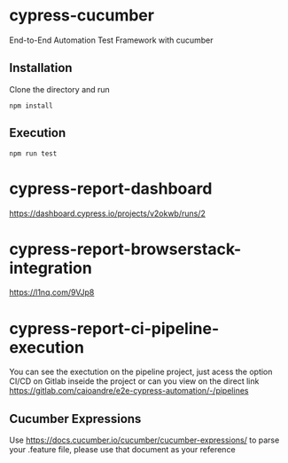 # cypress-cucumber

End-to-End Automation Test Framework with cucumber

## Installation

Clone the directory and run

```shell
npm install
```

## Execution

```shell
npm run test

```

# cypress-report-dashboard

https://dashboard.cypress.io/projects/v2okwb/runs/2


# cypress-report-browserstack-integration

 https://l1nq.com/9VJp8


# cypress-report-ci-pipeline-execution

You can see the exectution on the pipeline project, just acess the option CI/CD on Gitlab inseide the project or can you view on the direct link https://gitlab.com/caioandre/e2e-cypress-automation/-/pipelines



## Cucumber Expressions

Use https://docs.cucumber.io/cucumber/cucumber-expressions/ to parse your .feature file, please use that document as your reference
